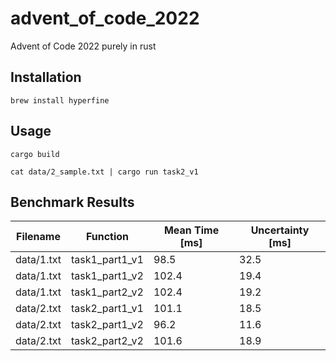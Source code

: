 # advent_of_code_2022
Advent of Code 2022 purely in rust


## Installation

```shell
brew install hyperfine
```

## Usage

```shell
cargo build
```

```shell
cat data/2_sample.txt | cargo run task2_v1 
```

## Benchmark Results

| Filename | Function | Mean Time [ms] | Uncertainty [ms] |
|----------|----------|-----------|-------------|
| data/1.txt | task1_part1_v1 | 98.5 | 32.5 |
| data/1.txt | task1_part1_v2 | 102.4 | 19.4 |
| data/1.txt | task1_part2_v2 | 102.4 | 19.2 |
| data/2.txt | task2_part1_v1 | 101.1 | 18.5 |
| data/2.txt | task2_part1_v2 | 96.2 | 11.6 |
| data/2.txt | task2_part2_v2 | 101.6 | 18.9 |